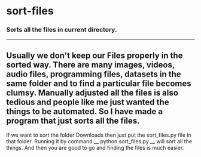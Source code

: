 # sort-files
### Sorts all the files in current directory.
---
Usually we don't keep our Files properly in the sorted way. 
There are many images, videos, audio files, programming files, datasets in the same folder and to find a particular file becomes clumsy.
Manually adjusted all the files is also tedious and people like me just wanted the things to be automated.
So I have made a program that just sorts all the files.
---
If we want to sort the folder Downloads then just put the sort_files.py file in that folder.
Running it by command __ python sort_files.py __ will sort all the things.
And then you are good to go and finding the files is much easier.
